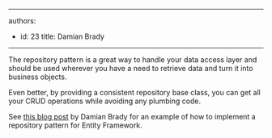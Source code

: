 

---
authors:
  - id: 23
    title: Damian Brady
---




<span class='intro'> <p>The repository pattern is a great way to handle your data access layer and should be used wherever you have a need to retrieve data and turn it into business objects.</p> </span>

<p>Even better, by providing a consistent repository base class, you can get all your CRUD operations while avoiding any plumbing code.</p>
<p>See <a href="http&#58;//brdy.in/xqrAFb">this blog post</a>&#160;by Damian Brady for an example of how to implement a repository pattern for Entity Framework.</p>


